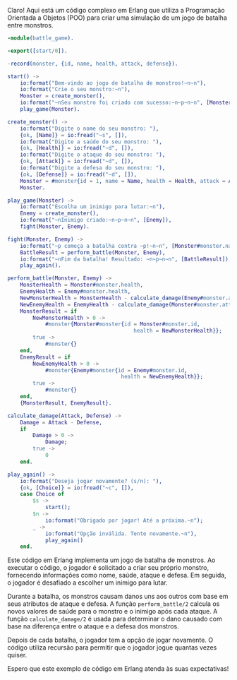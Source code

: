 Claro! Aqui está um código complexo em Erlang que utiliza a Programação Orientada a Objetos (POO) para criar uma simulação de um jogo de batalha entre monstros.

```erlang
-module(battle_game).

-export([start/0]).

-record(monster, {id, name, health, attack, defense}).

start() ->
    io:format("Bem-vindo ao jogo de batalha de monstros!~n~n"),
    io:format("Crie o seu monstro:~n"),
    Monster = create_monster(),
    io:format("~nSeu monstro foi criado com sucesso:~n~p~n~n", [Monster]),
    play_game(Monster).

create_monster() ->
    io:format("Digite o nome do seu monstro: "),
    {ok, [Name]} = io:fread("~s", []),
    io:format("Digite a saúde do seu monstro: "),
    {ok, [Health]} = io:fread("~d", []),
    io:format("Digite o ataque do seu monstro: "),
    {ok, [Attack]} = io:fread("~d", []),
    io:format("Digite a defesa do seu monstro: "),
    {ok, [Defense]} = io:fread("~d", []),
    Monster = #monster{id = 1, name = Name, health = Health, attack = Attack, defense = Defense},
    Monster.

play_game(Monster) ->
    io:format("Escolha um inimigo para lutar:~n"),
    Enemy = create_monster(),
    io:format("~nInimigo criado:~n~p~n~n", [Enemy]),
    fight(Monster, Enemy).

fight(Monster, Enemy) ->
    io:format("~p começa a batalha contra ~p!~n~n", [Monster#monster.name, Enemy#monster.name]),
    BattleResult = perform_battle(Monster, Enemy),
    io:format("~nFim da batalha! Resultado: ~n~p~n~n", [BattleResult]),
    play_again().

perform_battle(Monster, Enemy) ->
    MonsterHealth = Monster#monster.health,
    EnemyHealth = Enemy#monster.health,
    NewMonsterHealth = MonsterHealth - calculate_damage(Enemy#monster.attack, Monster#monster.defense),
    NewEnemyHealth = EnemyHealth - calculate_damage(Monster#monster.attack, Enemy#monster.defense),
    MonsterResult = if
        NewMonsterHealth > 0 ->
            #monster{Monster#monster{id = Monster#monster.id,
                                        health = NewMonsterHealth}};
        true ->
            #monster{}
    end,
    EnemyResult = if
        NewEnemyHealth > 0 ->
            #monster{Enemy#monster{id = Enemy#monster.id,
                                    health = NewEnemyHealth}};
        true ->
            #monster{}
    end,
    {MonsterResult, EnemyResult}.

calculate_damage(Attack, Defense) ->
    Damage = Attack - Defense,
    if
        Damage > 0 ->
            Damage;
        true ->
            0
    end.

play_again() ->
    io:format("Deseja jogar novamente? (s/n): "),
    {ok, [Choice]} = io:fread("~c", []),
    case Choice of
        $s ->
            start();
        $n ->
            io:format("Obrigado por jogar! Até a próxima.~n");
        _ ->
            io:format("Opção inválida. Tente novamente.~n"),
            play_again()
    end.
```

Este código em Erlang implementa um jogo de batalha de monstros. Ao executar o código, o jogador é solicitado a criar seu próprio monstro, fornecendo informações como nome, saúde, ataque e defesa. Em seguida, o jogador é desafiado a escolher um inimigo para lutar.

Durante a batalha, os monstros causam danos uns aos outros com base em seus atributos de ataque e defesa. A função `perform_battle/2` calcula os novos valores de saúde para o monstro e o inimigo após cada ataque. A função `calculate_damage/2` é usada para determinar o dano causado com base na diferença entre o ataque e a defesa dos monstros.

Depois de cada batalha, o jogador tem a opção de jogar novamente. O código utiliza recursão para permitir que o jogador jogue quantas vezes quiser.

Espero que este exemplo de código em Erlang atenda às suas expectativas!
